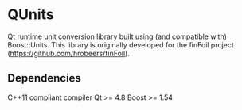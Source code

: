 QUnits
======

Qt runtime unit conversion library built using (and compatible with) Boost::Units. 
This library is originally developed for the finFoil project (https://github.com/hrobeers/finFoil).


## Dependencies

C++11 compliant compiler
Qt >= 4.8
Boost >= 1.54
